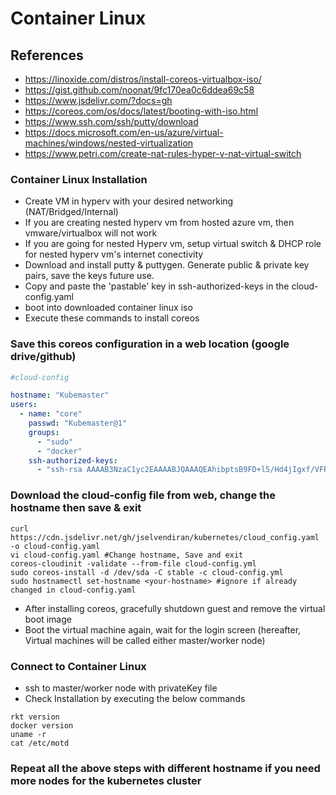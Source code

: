 # Container Linux

## References
- https://linoxide.com/distros/install-coreos-virtualbox-iso/
- https://gist.github.com/noonat/9fc170ea0c6ddea69c58
- https://www.jsdelivr.com/?docs=gh
- https://coreos.com/os/docs/latest/booting-with-iso.html
- https://www.ssh.com/ssh/putty/download
- https://docs.microsoft.com/en-us/azure/virtual-machines/windows/nested-virtualization
- https://www.petri.com/create-nat-rules-hyper-v-nat-virtual-switch

### Container Linux Installation
- Create VM in hyperv with your desired networking (NAT/Bridged/Internal)
- If you are creating nested hyperv vm from hosted azure vm, then vmware/virtualbox will not work
- If you are going for nested Hyperv vm, setup virtual switch & DHCP role for nested hyperv vm's internet conectivity 
- Download and install putty & puttygen. Generate public & private key pairs, save the keys future use.
- Copy and paste the 'pastable' key in ssh-authorized-keys in the cloud-config.yaml
- boot into downloaded container linux iso
- Execute these commands to install coreos

### Save this coreos configuration in a web location (google drive/github)
```yaml
#cloud-config

hostname: "Kubemaster"
users:
  - name: "core"
    passwd: "Kubemaster@1"
    groups:
      - "sudo"
      - "docker"
    ssh-authorized-keys:
      - "ssh-rsa AAAAB3NzaC1yc2EAAAABJQAAAQEAhibptsB9FD+l5/Hd4jIgxf/VFRPvEQCMIaW4hbzkmRrWt5/CXJoyhvBnj1PGd6nmscDSkJ5hm1deA6rFRWGnwC60/l+GkqKK9sdzBbT/Pn1Tf6/f6iERab80ND9su+0MLmCJEKiLTpx3sZUPQv2B6SBIXFXYiIHu0augDN1ImAZsaNHEI/KhIp4gyHTtXvtUfUIRSgBiAEz4Vim0IBlrHJPZPCtgBD07Fowqnf91zxBLPGBuwtSY6oMzsAYARvzEG+ImjFxvBSKUwFvcsP1oM+eWc0DT73GnOi+sQSl1+WmKA/GDkpALmecq4O+xBdxEb4X6OKnkZKudcM40v5YFGQ== rsa-key-20190331"
```

### Download the cloud-config file from web, change the hostname then save & exit
```shell
curl https://cdn.jsdelivr.net/gh/jselvendiran/kubernetes/cloud_config.yaml -o cloud-config.yaml
vi cloud-config.yaml #Change hostname, Save and exit
coreos-cloudinit -validate --from-file cloud-config.yml
sudo coreos-install -d /dev/sda -C stable -c cloud-config.yml
sudo hostnamectl set-hostname <your-hostname> #ignore if already changed in cloud-config.yaml
```

- After installing coreos, gracefully shutdown guest and remove the virtual boot image
- Boot the virtual machine again, wait for the login screen (hereafter, Virtual machines will be called either master/worker node)

### Connect to Container Linux
- ssh to master/worker node with privateKey file 
- Check Installation by executing the below commands

```shell
rkt version
docker version
uname -r
cat /etc/motd
```

### Repeat all the above steps with different hostname if you need more nodes for the kubernetes cluster